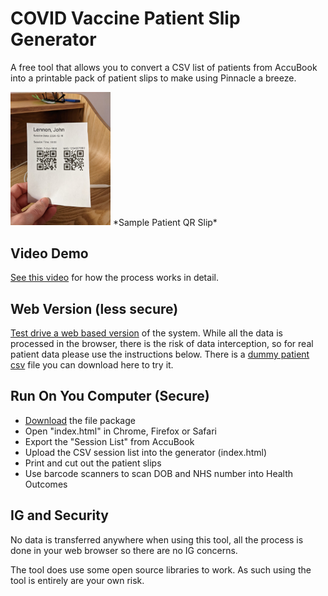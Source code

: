 
# COVID Vaccine Patient Slip Generator
A free tool that allows you to convert a CSV list of patients from AccuBook into a printable pack of patient slips to make using Pinnacle a breeze.

<img src="https://github.com/DrMikeyS/COVIDVaccinePatientSlips/raw/main/demo.jpg?raw=true" alt="Sample of patient QR slip" width="160">
*Sample Patient QR Slip*

## Video Demo
[See this video](https://youtu.be/GmWTVxI_sx4) for how the process works in detail. 

##  Web Version (less secure)

[Test drive a web based version](http://mikedavidsmith.com/covid-vaccine-qr-gen.html) of the system. While all the data is processed in the browser, there is the risk of data interception, so for real patient data please use the instructions below. There is a [dummy patient csv](https://raw.githubusercontent.com/DrMikeyS/COVIDVaccinePatientSlips/main/dummy-patient-list.csv) file you can download here to try it.

## Run On You Computer (Secure)

 - [Download](https://github.com/DrMikeyS/COVIDVaccinePatientSlips/archive/main.zip) the file package
 - Open "index.html" in Chrome, Firefox or Safari
 - Export the "Session List" from AccuBook
 - Upload the CSV session list into the generator (index.html)
 - Print and cut out the patient slips
 - Use barcode scanners to scan DOB and NHS number into Health Outcomes 

## IG and Security
No data is transferred anywhere when using this tool, all the process is done in your web browser so there are no IG concerns.

The tool does use some open source libraries to work. As such using the tool is entirely are your own risk.
